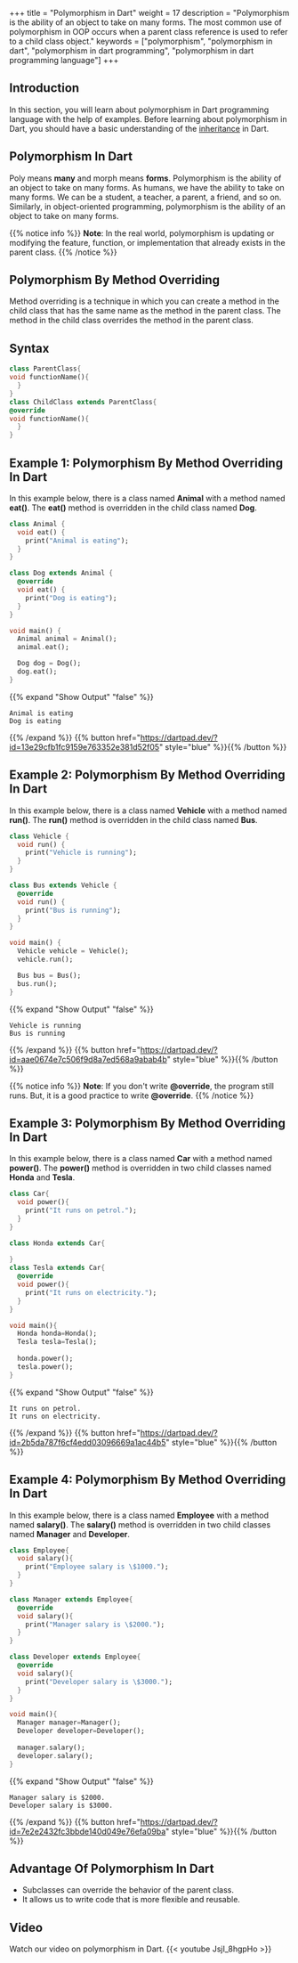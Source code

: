 +++
title = "Polymorphism in Dart"
weight = 17
description = "Polymorphism is the ability of an object to take on many forms. The most common use of polymorphism in OOP occurs when a parent class reference is used to refer to a child class object."
keywords = ["polymorphism", "polymorphism in dart", "polymorphism in dart programming", "polymorphism in dart programming language"]
+++

## Introduction
In this section, you will learn about polymorphism in Dart programming language with the help of examples. Before learning about polymorphism in Dart, you should have a basic understanding of the [inheritance](/object-oriented-programming/inheritance-in-dart/) in Dart.

## Polymorphism In Dart
Poly means **many** and morph means **forms**. Polymorphism is the ability of an object to take on many forms. As humans, we have the ability to take on many forms. We can be a student, a teacher, a parent, a friend, and so on. Similarly, in object-oriented programming, polymorphism is the ability of an object to take on many forms. 

{{% notice info %}}
**Note**:  In the real world, polymorphism is updating or modifying the feature, function, or implementation that already exists in the parent class. 
{{% /notice %}}

## Polymorphism By Method Overriding
Method overriding is a technique in which you can create a method in the child class that has the same name as the method in the parent class. The method in the child class overrides the method in the parent class.

## Syntax
```dart
class ParentClass{
void functionName(){
  }
}
class ChildClass extends ParentClass{
@override 
void functionName(){
  }
}
```

## Example 1: Polymorphism By Method Overriding In Dart
In this example below, there is a class named **Animal** with a method named **eat()**. The **eat()** method is overridden in the child class named **Dog**.

```dart
class Animal {
  void eat() {
    print("Animal is eating");
  }
}

class Dog extends Animal {
  @override
  void eat() {
    print("Dog is eating");
  }
}

void main() {
  Animal animal = Animal();
  animal.eat();

  Dog dog = Dog();
  dog.eat();
}
```
{{% expand "Show Output" "false" %}}
```plaintext
Animal is eating
Dog is eating
```
{{% /expand %}}
{{% button href="https://dartpad.dev/?id=13e29cfb1fc9159e763352e381d52f05" style="blue" %}}{{% /button %}}

## Example 2: Polymorphism By Method Overriding In Dart
In this example below, there is a class named **Vehicle** with a method named **run()**. The **run()** method is overridden in the child class named **Bus**.

```dart
class Vehicle {
  void run() {
    print("Vehicle is running");
  }
}

class Bus extends Vehicle {
  @override
  void run() {
    print("Bus is running");
  }
}

void main() {
  Vehicle vehicle = Vehicle();
  vehicle.run();

  Bus bus = Bus();
  bus.run();
}
```
{{% expand "Show Output" "false" %}}
```plaintext
Vehicle is running
Bus is running
```
{{% /expand %}}
{{% button href="https://dartpad.dev/?id=aae0674e7c506f9d8a7ed568a9abab4b" style="blue" %}}{{% /button %}}

{{% notice info %}}
**Note**:  If you don't write **@override**, the program still runs. But, it is a good practice to write **@override**. 
{{% /notice %}}

## Example 3: Polymorphism By Method Overriding In Dart
In this example below, there is a class named **Car** with a method named **power()**. The **power()** method is overridden in two child classes named **Honda** and **Tesla**.
```dart
class Car{
  void power(){
    print("It runs on petrol.");
  }
}

class Honda extends Car{
  
}
class Tesla extends Car{
  @override
  void power(){
    print("It runs on electricity.");
  }
}

void main(){
  Honda honda=Honda();
  Tesla tesla=Tesla();
  
  honda.power();
  tesla.power();
}
```
{{% expand "Show Output" "false" %}}
```plaintext
It runs on petrol.
It runs on electricity.
```
{{% /expand %}}
{{% button href="https://dartpad.dev/?id=2b5da787f6cf4edd03096669a1ac44b5" style="blue" %}}{{% /button %}}

## Example 4: Polymorphism By Method Overriding In Dart
In this example below, there is a class named **Employee** with a method named **salary()**. The **salary()** method is overridden in two child classes named **Manager** and **Developer**.
```dart
class Employee{
  void salary(){
    print("Employee salary is \$1000.");
  }
}

class Manager extends Employee{
  @override
  void salary(){
    print("Manager salary is \$2000.");
  }
}

class Developer extends Employee{
  @override
  void salary(){
    print("Developer salary is \$3000.");
  }
}

void main(){
  Manager manager=Manager();
  Developer developer=Developer();
  
  manager.salary();
  developer.salary();
}
```
{{% expand "Show Output" "false" %}}
```plaintext
Manager salary is $2000.
Developer salary is $3000.
```
{{% /expand %}}
{{% button href="https://dartpad.dev/?id=7e2e2432fc3bbde140d049e76efa09ba" style="blue" %}}{{% /button %}}


## Advantage Of Polymorphism In Dart
- Subclasses can override the behavior of the parent class.
- It allows us to write code that is more flexible and reusable. 

## Video
Watch our video on polymorphism in Dart.
{{< youtube JsjI_8hgpHo >}}